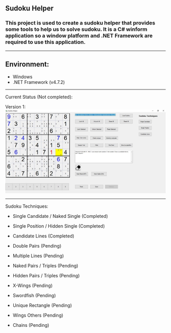 ## Sudoku Helper
### This project is used to create a sudoku helper that provides some tools to help us to solve sudoku. It is a C# winform application so a window platform and .NET Framework are required to use this application.

---

## Environment:
- Windows
- .NET Framework (v4.7.2)

---

Current Status (Not completed): 

Version 1:
![Version 1](update.jpg)

---

Sudoku Techniques:
- Single Candidate / Naked Single (Completed)
- Single Position / Hidden Single (Completed)
- Candidate Lines (Completed)

- Double Pairs (Pending)
- Multiple Lines (Pending)
- Naked Pairs / Triples (Pending)
- Hidden Pairs / Triples (Pending)
- X-Wings (Pending)
- Swordfish (Pending)

- Unique Rectangle (Pending)
- Wings Others (Pending)
- Chains (Pending)